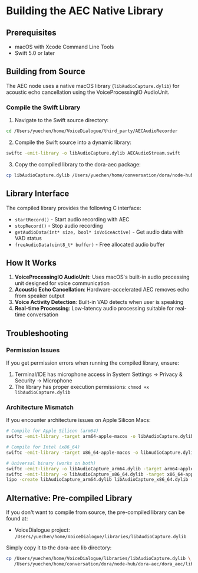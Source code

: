 # Building the AEC Native Library

## Prerequisites

- macOS with Xcode Command Line Tools
- Swift 5.0 or later

## Building from Source

The AEC node uses a native macOS library (`libAudioCapture.dylib`) for acoustic echo cancellation using the VoiceProcessingIO AudioUnit.

### Compile the Swift Library

1. Navigate to the Swift source directory:
```bash
cd /Users/yuechen/home/VoiceDialogue/third_party/AECAudioRecorder
```

2. Compile the Swift source into a dynamic library:
```bash
swiftc -emit-library -o libAudioCapture.dylib AECAudioStream.swift
```

3. Copy the compiled library to the dora-aec package:
```bash
cp libAudioCapture.dylib /Users/yuechen/home/conversation/dora/node-hub/dora-aec/dora_aec/lib/
```

## Library Interface

The compiled library provides the following C interface:

- `startRecord()` - Start audio recording with AEC
- `stopRecord()` - Stop audio recording
- `getAudioData(int* size, bool* isVoiceActive)` - Get audio data with VAD status
- `freeAudioData(uint8_t* buffer)` - Free allocated audio buffer

## How It Works

1. **VoiceProcessingIO AudioUnit**: Uses macOS's built-in audio processing unit designed for voice communication
2. **Acoustic Echo Cancellation**: Hardware-accelerated AEC removes echo from speaker output
3. **Voice Activity Detection**: Built-in VAD detects when user is speaking
4. **Real-time Processing**: Low-latency audio processing suitable for real-time conversation

## Troubleshooting

### Permission Issues

If you get permission errors when running the compiled library, ensure:
1. Terminal/IDE has microphone access in System Settings → Privacy & Security → Microphone
2. The library has proper execution permissions: `chmod +x libAudioCapture.dylib`

### Architecture Mismatch

If you encounter architecture issues on Apple Silicon Macs:
```bash
# Compile for Apple Silicon (arm64)
swiftc -emit-library -target arm64-apple-macos -o libAudioCapture.dylib AECAudioStream.swift

# Compile for Intel (x86_64)
swiftc -emit-library -target x86_64-apple-macos -o libAudioCapture.dylib AECAudioStream.swift

# Universal binary (works on both)
swiftc -emit-library -o libAudioCapture_arm64.dylib -target arm64-apple-macos AECAudioStream.swift
swiftc -emit-library -o libAudioCapture_x86_64.dylib -target x86_64-apple-macos AECAudioStream.swift
lipo -create libAudioCapture_arm64.dylib libAudioCapture_x86_64.dylib -output libAudioCapture.dylib
```

## Alternative: Pre-compiled Library

If you don't want to compile from source, the pre-compiled library can be found at:
- VoiceDialogue project: `/Users/yuechen/home/VoiceDialogue/libraries/libAudioCapture.dylib`

Simply copy it to the dora-aec lib directory:
```bash
cp /Users/yuechen/home/VoiceDialogue/libraries/libAudioCapture.dylib \
   /Users/yuechen/home/conversation/dora/node-hub/dora-aec/dora_aec/lib/
```